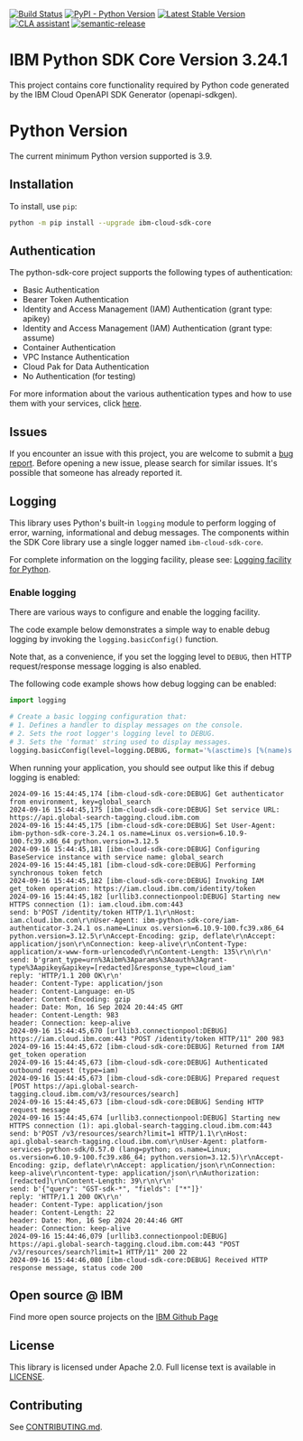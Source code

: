 [![Build Status](https://github.com/IBM/python-sdk-core/actions/workflows/build.yaml/badge.svg)](https://github.com/IBM/python-sdk-core/actions/workflows/build.yaml)
[![PyPI - Python Version](https://img.shields.io/pypi/pyversions/ibm-cloud-sdk-core)](https://pypi.org/project/ibm-cloud-sdk-core/)
[![Latest Stable Version](https://img.shields.io/pypi/v/ibm-cloud-sdk-core.svg)](https://pypi.python.org/pypi/ibm-cloud-sdk-core)
[![CLA assistant](https://cla-assistant.io/readme/badge/ibm/python-sdk-core)](https://cla-assistant.io/ibm/python-sdk-core)
[![semantic-release](https://img.shields.io/badge/%20%20%F0%9F%93%A6%F0%9F%9A%80-semantic--release-e10079.svg)](https://github.com/semantic-release/semantic-release)

# IBM Python SDK Core Version 3.24.1
This project contains core functionality required by Python code generated by the IBM Cloud OpenAPI SDK Generator
(openapi-sdkgen).

# Python Version
The current minimum Python version supported is 3.9.

## Installation

To install, use `pip`:

```bash
python -m pip install --upgrade ibm-cloud-sdk-core
```

## Authentication
The python-sdk-core project supports the following types of authentication:
- Basic Authentication
- Bearer Token Authentication
- Identity and Access Management (IAM) Authentication (grant type: apikey)
- Identity and Access Management (IAM) Authentication (grant type: assume)
- Container Authentication
- VPC Instance Authentication
- Cloud Pak for Data Authentication
- No Authentication (for testing)

For more information about the various authentication types and how to use them with your services, click [here](Authentication.md).

## Issues

If you encounter an issue with this project, you are welcome to submit a [bug report](https://github.com/IBM/python-sdk-core/issues).
Before opening a new issue, please search for similar issues. It's possible that someone has already reported it.

## Logging

This library uses Python's built-in `logging` module to perform logging of error,
warning, informational and debug messages.
The components within the SDK Core library use a single logger named `ibm-cloud-sdk-core`.

For complete information on the logging facility, please see: [Logging facility for Python](https://docs.python.org/3/library/logging.html).

### Enable logging

There are various ways to configure and enable the logging facility.

The code example below demonstrates a simple way to enable debug logging by invoking
the `logging.basicConfig()` function.

Note that, as a convenience, if you set the logging level to `DEBUG`, then HTTP request/response message logging
is also enabled.

The following code example shows how debug logging can be enabled:
```python
import logging

# Create a basic logging configuration that:
# 1. Defines a handler to display messages on the console.
# 2. Sets the root logger's logging level to DEBUG.
# 3. Sets the 'format' string used to display messages.
logging.basicConfig(level=logging.DEBUG, format='%(asctime)s [%(name)s:%(levelname)s] %(message)s', force=True)
```

When running your application, you should see output like this if debug logging is enabled:
```
2024-09-16 15:44:45,174 [ibm-cloud-sdk-core:DEBUG] Get authenticator from environment, key=global_search
2024-09-16 15:44:45,175 [ibm-cloud-sdk-core:DEBUG] Set service URL: https://api.global-search-tagging.cloud.ibm.com
2024-09-16 15:44:45,175 [ibm-cloud-sdk-core:DEBUG] Set User-Agent: ibm-python-sdk-core-3.24.1 os.name=Linux os.version=6.10.9-100.fc39.x86_64 python.version=3.12.5
2024-09-16 15:44:45,181 [ibm-cloud-sdk-core:DEBUG] Configuring BaseService instance with service name: global_search
2024-09-16 15:44:45,181 [ibm-cloud-sdk-core:DEBUG] Performing synchronous token fetch
2024-09-16 15:44:45,182 [ibm-cloud-sdk-core:DEBUG] Invoking IAM get_token operation: https://iam.cloud.ibm.com/identity/token
2024-09-16 15:44:45,182 [urllib3.connectionpool:DEBUG] Starting new HTTPS connection (1): iam.cloud.ibm.com:443
send: b'POST /identity/token HTTP/1.1\r\nHost: iam.cloud.ibm.com\r\nUser-Agent: ibm-python-sdk-core/iam-authenticator-3.24.1 os.name=Linux os.version=6.10.9-100.fc39.x86_64 python.version=3.12.5\r\nAccept-Encoding: gzip, deflate\r\nAccept: application/json\r\nConnection: keep-alive\r\nContent-Type: application/x-www-form-urlencoded\r\nContent-Length: 135\r\n\r\n'
send: b'grant_type=urn%3Aibm%3Aparams%3Aoauth%3Agrant-type%3Aapikey&apikey=[redacted]&response_type=cloud_iam'
reply: 'HTTP/1.1 200 OK\r\n'
header: Content-Type: application/json
header: Content-Language: en-US
header: Content-Encoding: gzip
header: Date: Mon, 16 Sep 2024 20:44:45 GMT
header: Content-Length: 983
header: Connection: keep-alive
2024-09-16 15:44:45,670 [urllib3.connectionpool:DEBUG] https://iam.cloud.ibm.com:443 "POST /identity/token HTTP/11" 200 983
2024-09-16 15:44:45,672 [ibm-cloud-sdk-core:DEBUG] Returned from IAM get_token operation
2024-09-16 15:44:45,673 [ibm-cloud-sdk-core:DEBUG] Authenticated outbound request (type=iam)
2024-09-16 15:44:45,673 [ibm-cloud-sdk-core:DEBUG] Prepared request [POST https://api.global-search-tagging.cloud.ibm.com/v3/resources/search]
2024-09-16 15:44:45,673 [ibm-cloud-sdk-core:DEBUG] Sending HTTP request message
2024-09-16 15:44:45,674 [urllib3.connectionpool:DEBUG] Starting new HTTPS connection (1): api.global-search-tagging.cloud.ibm.com:443
send: b'POST /v3/resources/search?limit=1 HTTP/1.1\r\nHost: api.global-search-tagging.cloud.ibm.com\r\nUser-Agent: platform-services-python-sdk/0.57.0 (lang=python; os.name=Linux; os.version=6.10.9-100.fc39.x86_64; python.version=3.12.5)\r\nAccept-Encoding: gzip, deflate\r\nAccept: application/json\r\nConnection: keep-alive\r\ncontent-type: application/json\r\nAuthorization: [redacted]\r\nContent-Length: 39\r\n\r\n'
send: b'{"query": "GST-sdk-*", "fields": ["*"]}'
reply: 'HTTP/1.1 200 OK\r\n'
header: Content-Type: application/json
header: Content-Length: 22
header: Date: Mon, 16 Sep 2024 20:44:46 GMT
header: Connection: keep-alive
2024-09-16 15:44:46,079 [urllib3.connectionpool:DEBUG] https://api.global-search-tagging.cloud.ibm.com:443 "POST /v3/resources/search?limit=1 HTTP/11" 200 22
2024-09-16 15:44:46,080 [ibm-cloud-sdk-core:DEBUG] Received HTTP response message, status code 200
```

## Open source @ IBM

Find more open source projects on the [IBM Github Page](http://github.com/IBM)

## License

This library is licensed under Apache 2.0. Full license text is
available in [LICENSE](LICENSE).

## Contributing

See [CONTRIBUTING.md](CONTRIBUTING.md).

